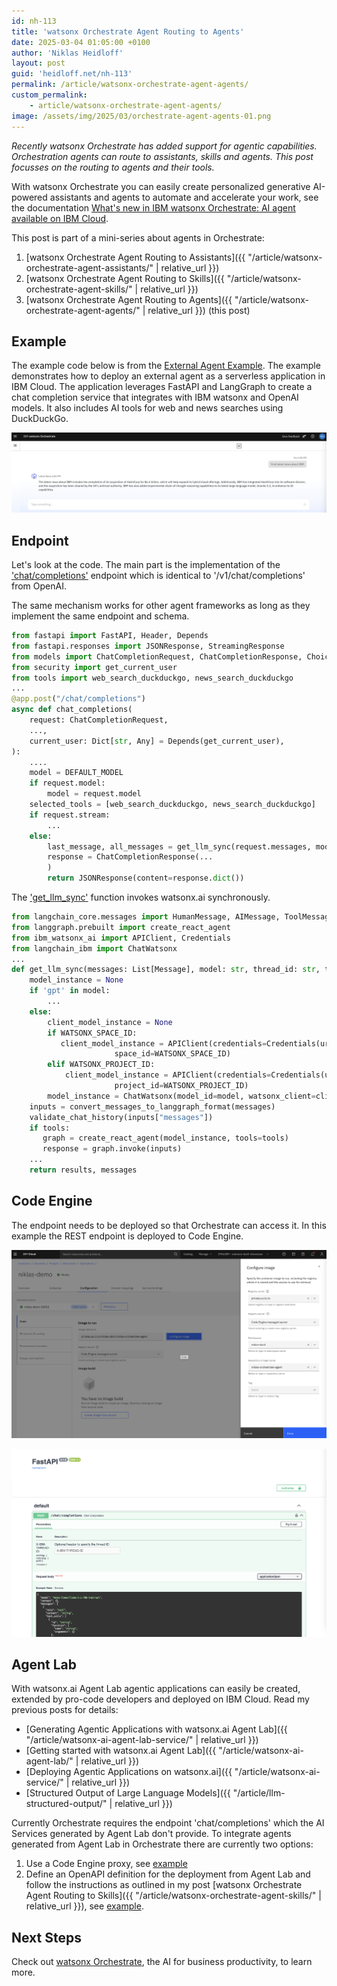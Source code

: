 ```yaml
---
id: nh-113
title: 'watsonx Orchestrate Agent Routing to Agents'
date: 2025-03-04 01:05:00 +0100
author: 'Niklas Heidloff'
layout: post
guid: 'heidloff.net/nh-113'
permalink: /article/watsonx-orchestrate-agent-agents/
custom_permalink:
    - article/watsonx-orchestrate-agent-agents/
image: /assets/img/2025/03/orchestrate-agent-agents-01.png
---
```


*Recently watsonx Orchestrate has added support for agentic capabilities. Orchestration agents can route to assistants, skills and agents. This post focusses on the routing to agents and their tools.*

With watsonx Orchestrate you can easily create personalized generative AI-powered assistants and agents to automate and accelerate your work, see the documentation [What's new in IBM watsonx Orchestrate: AI agent available on IBM Cloud](https://www.ibm.com/docs/en/watsonx/watson-orchestrate/current?topic=releases-whats-new-in-watsonx-orchestrate-january-2025#ai-agent-available-on-span-translatenoibm-cloudspan).

This post is part of a mini-series about agents in Orchestrate:

1. [watsonx Orchestrate Agent Routing to Assistants]({{ "/article/watsonx-orchestrate-agent-assistants/" | relative_url }}) 
2. [watsonx Orchestrate Agent Routing to Skills]({{ "/article/watsonx-orchestrate-agent-skills/" | relative_url }})
3. [watsonx Orchestrate Agent Routing to Agents]({{ "/article/watsonx-orchestrate-agent-agents/" | relative_url }}) (this post)

## Example

The example code below is from the [External Agent Example](https://github.com/watson-developer-cloud/watsonx-orchestrate-developer-toolkit/tree/main/external_agent/examples/langgraph_python). The example demonstrates how to deploy an external agent as a serverless application in IBM Cloud. The application leverages FastAPI and LangGraph to create a chat completion service that integrates with IBM watsonx and OpenAI models. It also includes AI tools for web and news searches using DuckDuckGo.

![image](/assets/img/2025/03/orchestrate-agent-agents-02.png)

## Endpoint

Let's look at the code. The main part is the implementation of the ['chat/completions'](https://github.com/watson-developer-cloud/watsonx-orchestrate-developer-toolkit/blob/main/external_agent/examples/langgraph_python/app.py) endpoint which is identical to '/v1/chat/completions' from OpenAI.

The same mechanism works for other agent frameworks as long as they implement the same endpoint and schema.

```python
from fastapi import FastAPI, Header, Depends
from fastapi.responses import JSONResponse, StreamingResponse
from models import ChatCompletionRequest, ChatCompletionResponse, Choice, MessageResponse, DEFAULT_MODEL
from security import get_current_user
from tools import web_search_duckduckgo, news_search_duckduckgo
...
@app.post("/chat/completions")
async def chat_completions(
    request: ChatCompletionRequest,
    ...,
    current_user: Dict[str, Any] = Depends(get_current_user),
):
    ....
    model = DEFAULT_MODEL
    if request.model:
        model = request.model
    selected_tools = [web_search_duckduckgo, news_search_duckduckgo]
    if request.stream:
        ...
    else:
        last_message, all_messages = get_llm_sync(request.messages, model, thread_id, selected_tools)
        response = ChatCompletionResponse(...
        )
        return JSONResponse(content=response.dict())
```

The ['get_llm_sync'](https://github.com/watson-developer-cloud/watsonx-orchestrate-developer-toolkit/blob/main/external_agent/examples/langgraph_python/llm_utils.py) function invokes watsonx.ai synchronously.

```python
from langchain_core.messages import HumanMessage, AIMessage, ToolMessage, SystemMessage, BaseMessage, ToolCall
from langgraph.prebuilt import create_react_agent
from ibm_watsonx_ai import APIClient, Credentials
from langchain_ibm import ChatWatsonx
...
def get_llm_sync(messages: List[Message], model: str, thread_id: str, tools):
    model_instance = None
    if 'gpt' in model:
        ...
    else:
        client_model_instance = None
        if WATSONX_SPACE_ID:
           client_model_instance = APIClient(credentials=Credentials(url=WATSONX_URL, token=get_access_token(WATSONX_API_KEY)),
                       space_id=WATSONX_SPACE_ID)
        elif WATSONX_PROJECT_ID:
            client_model_instance = APIClient(credentials=Credentials(url=WATSONX_URL, token=get_access_token(WATSONX_API_KEY)),
                       project_id=WATSONX_PROJECT_ID)
        model_instance = ChatWatsonx(model_id=model, watsonx_client=client_model_instance)
    inputs = convert_messages_to_langgraph_format(messages)
    validate_chat_history(inputs["messages"])
    if tools:
       graph = create_react_agent(model_instance, tools=tools)
       response = graph.invoke(inputs)
    ...
    return results, messages
```

## Code Engine

The endpoint needs to be deployed so that Orchestrate can access it. In this example the REST endpoint is deployed to Code Engine.

![image](/assets/img/2025/03/orchestrate-agent-agents-03.png)

![image](/assets/img/2025/03/orchestrate-agent-agents-04.png)

## Agent Lab

With watsonx.ai Agent Lab agentic applications can easily be created, extended by pro-code developers and deployed on IBM Cloud. Read my previous posts for details:

* [Generating Agentic Applications with watsonx.ai Agent Lab]({{ "/article/watsonx-ai-agent-lab-service/" | relative_url }})
* [Getting started with watsonx.ai Agent Lab]({{ "/article/watsonx-ai-agent-lab/" | relative_url }})
* [Deploying Agentic Applications on watsonx.ai]({{ "/article/watsonx-ai-service/" | relative_url }})
* [Structured Output of Large Language Models]({{ "/article/llm-structured-output/" | relative_url }})

Currently Orchestrate requires the endpoint 'chat/completions' which the AI Services generated by Agent Lab don't provide. To integrate agents generated from Agent Lab in Orchestrate there are currently two options:

1. Use a Code Engine proxy, see [example](https://github.com/watson-developer-cloud/watsonx-orchestrate-developer-toolkit/tree/main/external_agent/examples/agent_builder)
2. Define an OpenAPI definition for the deployment from Agent Lab and follow the instructions as outlined in my post [watsonx Orchestrate Agent Routing to Skills]({{ "/article/watsonx-orchestrate-agent-skills/" | relative_url }}), see [example](https://github.com/dajuanzi/assistant-toolkit/tree/watsonx-ai-integrations-ai-service/integrations/extensions/starter-kits/language-model-watsonx/advanced#deployed-ai-service).

## Next Steps

Check out [watsonx Orchestrate](https://www.ibm.com/products/watsonx-orchestrate), the AI for business productivity, to learn more.